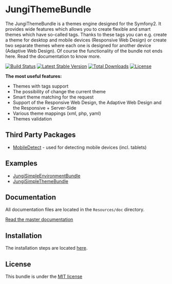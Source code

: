JungiThemeBundle
================

The JungiThemeBundle is a themes engine designed for the Symfony2. It provides wide features which allows you to create
flexible and smart themes which have so-called tags. Thanks to these tags you can e.g. create a theme for desktop and mobile
devices (Responsive Web Design) or create two separate themes where each one is designed for another device (Adaptive Web
Design). Of course the functionality of the bundle not ends here. Read the documentation to know more.

[![Build Status](https://travis-ci.org/piku235/JungiThemeBundle.svg?branch=master)](https://travis-ci.org/piku235/JungiThemeBundle)
[![Latest Stable Version](https://poser.pugx.org/jungi/theme-bundle/v/stable.svg)](https://packagist.org/packages/jungi/theme-bundle)
[![Total Downloads](https://poser.pugx.org/jungi/theme-bundle/downloads.svg)](https://packagist.org/packages/jungi/theme-bundle)
[![License](https://poser.pugx.org/jungi/theme-bundle/license.svg)](https://packagist.org/packages/jungi/theme-bundle)

**The most useful features:**

* Themes with tags support
* The possibility of change the current theme
* Smart theme matching for the request
* Support of the Responsive Web Design, the Adaptive Web Design and the Responsive + Server-Side
* Various theme mappings (xml, php, yaml)
* Themes validation

Third Party Packages
--------------------

* [MobileDetect](https://github.com/serbanghita/Mobile-Detect) - used for detecting mobile devices (incl. tablets)

Examples
--------

* [JungiSimpleEnvironmentBundle](https://github.com/piku235/JungiSimpleEnvironmentBundle)
* [JungiSimpleThemeBundle](https://github.com/piku235/JungiSimpleThemeBundle)

Documentation
-------------

All documentation files are located in the `Resources/doc` directory.

[Read the master documentation](https://github.com/piku235/JungiThemeBundle/tree/master/Resources/doc/index.md)

Installation
------------

The installation steps are located [here](https://github.com/piku235/JungiThemeBundle/tree/master/Resources/doc/installation.md).

License
-------

This bundle is under the [MIT license](https://github.com/piku235/JungiThemeBundle/blob/master/Resources/meta/LICENSE)

